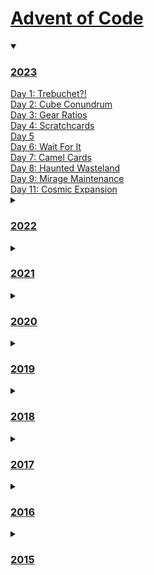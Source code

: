 # [Advent of Code](https://adventofcode.com/)
<details open>
<summary><h3><a href=./2023>2023</a></h3></summary>
<a href=./2023/Day01>Day 1: Trebuchet?!</a>
<br/>
<a href=./2023/Day02>Day 2: Cube Conundrum</a>
<br/>
<a href=./2023/Day03>Day 3: Gear Ratios</a>
<br/>
<a href=./2023/Day04>Day 4: Scratchcards</a>
<br/>
<a href=./2023/Day05>Day 5</a>
<br/>
<a href=./2023/Day06>Day 6: Wait For It</a>
<br/>
<a href=./2023/Day07>Day 7: Camel Cards</a>
<br/>
<a href=./2023/Day08>Day 8: Haunted Wasteland</a>
<br/>
<a href=./2023/Day09>Day 9: Mirage Maintenance</a>
<br/>
<a href=./2023/Day11>Day 11: Cosmic Expansion</a>
<br/>
</details>
<details>
<summary><h3><a href=./2022>2022</a></h3></summary>
<a href=./2022/Day01>Day 1: Calorie Counting</a>
<br/>
<a href=./2022/Day02>Day 2: Rock Paper Scissors</a>
<br/>
<a href=./2022/Day03>Day 3: Rucksack Reorganization</a>
<br/>
<a href=./2022/Day04>Day 4: Camp Cleanup</a>
<br/>
<a href=./2022/Day05>Day 5: Supply Stacks</a>
<br/>
<a href=./2022/Day06>Day 6: Tuning Trouble</a>
<br/>
<a href=./2022/Day07>Day 7: No Space Left On Device</a>
<br/>
<a href=./2022/Day08>Day 8: Treetop Tree House</a>
<br/>
<a href=./2022/Day09>Day 9: Rope Bridge</a>
<br/>
<a href=./2022/Day10>Day 10: Cathode-Ray Tube</a>
<br/>
<a href=./2022/Day11>Day 11: Monkey in the Middle</a>
<br/>
<a href=./2022/Day12>Day 12: Hill Climbing Algorithm</a>
<br/>
<a href=./2022/Day13>Day 13: Distress Signal</a>
<br/>
<a href=./2022/Day14>Day 14: Regolith Reservoir</a>
<br/>
<a href=./2022/Day15>Day 15: Beacon Exclusion Zone</a>
<br/>
<a href=./2022/Day16>Day 16: Proboscidea Volcanium</a>
<br/>
<a href=./2022/Day17>Day 17: Pyroclastic Flow</a>
<br/>
<a href=./2022/Day18>Day 18: Boiling Boulders</a>
<br/>
<a href=./2022/Day19>Day 19: Not Enough Minerals</a>
<br/>
<a href=./2022/Day20>Day 20: Grove Positioning System</a>
<br/>
<a href=./2022/Day21>Day 21: Monkey Math</a>
<br/>
<a href=./2022/Day23>Day 23: Unstable Diffusion</a>
<br/>
<a href=./2022/Day25>Day 25: Full of Hot Air</a>
<br/>
</details>
<details>
<summary><h3><a href=./2021>2021</a></h3></summary>
<a href=./2021/Day01>Day 1: Sonar Sweep</a>
<br/>
<a href=./2021/Day02>Day 2: Dive!</a>
<br/>
<a href=./2021/Day03>Day 3: Binary Diagnostic</a>
<br/>
<a href=./2021/Day04>Day 4: Giant Squid</a>
<br/>
<a href=./2021/Day05>Day 5: Hydrothermal Venture</a>
<br/>
<a href=./2021/Day06>Day 6: Lanternfish</a>
<br/>
<a href=./2021/Day07>Day 7: The Treachery of Whales</a>
<br/>
<a href=./2021/Day08>Day 8: Seven Segment Search</a>
<br/>
<a href=./2021/Day09>Day 9: Smoke Basin</a>
<br/>
<a href=./2021/Day10>Day 10: Syntax Scoring</a>
<br/>
<a href=./2021/Day11>Day 11: Dumbo Octopus</a>
<br/>
</details>
<details>
<summary><h3><a href=./2020>2020</a></h3></summary>
<a href=./2020/Day01>Day 1: Report Repair</a>
<br/>
<a href=./2020/Day02>Day 2: Password Philosophy</a>
<br/>
<a href=./2020/Day03>Day 3: Toboggan Trajectory</a>
<br/>
<a href=./2020/Day04>Day 4: Passport Processing</a>
<br/>
<a href=./2020/Day05>Day 5: Binary Boarding</a>
<br/>
<a href=./2020/Day06>Day 6: Custom Customs</a>
<br/>
<a href=./2020/Day07>Day 7: Handy Haversacks</a>
<br/>
<a href=./2020/Day08>Day 8: Handheld Halting</a>
<br/>
<a href=./2020/Day09>Day 9: Encoding Error</a>
<br/>
<a href=./2020/Day10>Day 10: Adapter Array</a>
<br/>
<a href=./2020/Day11>Day 11: Seating System</a>
<br/>
<a href=./2020/Day12>Day 12: Rain Risk</a>
<br/>
<a href=./2020/Day13>Day 13: Shuttle Search</a>
<br/>
<a href=./2020/Day14>Day 14: Docking Data</a>
<br/>
<a href=./2020/Day15>Day 15: Rambunctious Recitation</a>
<br/>
<a href=./2020/Day16>Day 16: Ticket Translation</a>
<br/>
<a href=./2020/Day17>Day 17: Conway Cubes</a>
<br/>
<a href=./2020/Day18>Day 18: Operation Order</a>
<br/>
<a href=./2020/Day19>Day 19: Monster Messages</a>
<br/>
<a href=./2020/Day20>Day 20: Jurassic Jigsaw</a>
<br/>
<a href=./2020/Day21>Day 21: Allergen Assessment</a>
<br/>
<a href=./2020/Day22>Day 22: Crab Combat</a>
<br/>
<a href=./2020/Day23>Day 23: Crab Cups</a>
<br/>
<a href=./2020/Day24>Day 24: Lobby Layout</a>
<br/>
<a href=./2020/Day25>Day 25: Combo Breaker</a>
<br/>
</details>
<details>
<summary><h3><a href=./2019>2019</a></h3></summary>
<a href=./2019/Day01>Day 1: The Tyranny of the Rocket Equation</a>
<br/>
<a href=./2019/Day02>Day 2: 1202 Program Alarm</a>
<br/>
<a href=./2019/Day03>Day 3: Crossed Wires</a>
<br/>
<a href=./2019/Day04>Day 4: Secure Container</a>
<br/>
<a href=./2019/Day05>Day 5: Sunny with a Chance of Asteroids</a>
<br/>
<a href=./2019/Day06>Day 6: Universal Orbit Map</a>
<br/>
<a href=./2019/Day07>Day 7: Amplification Circuit</a>
<br/>
<a href=./2019/Day08>Day 8: Space Image Format</a>
<br/>
<a href=./2019/Day09>Day 9: Sensor Boost</a>
<br/>
<a href=./2019/Day10>Day 10: Monitoring Station</a>
<br/>
<a href=./2019/Day11>Day 11: Space Police</a>
<br/>
<a href=./2019/Day12>Day 12: The N-Body Problem</a>
<br/>
<a href=./2019/Day13>Day 13</a>
<br/>
<a href=./2019/Day14>Day 14</a>
<br/>
<a href=./2019/Day15>Day 15</a>
<br/>
<a href=./2019/Day16>Day 16</a>
<br/>
<a href=./2019/Day17>Day 17</a>
<br/>
<a href=./2019/Day19>Day 19</a>
<br/>
</details>
<details>
<summary><h3><a href=./2018>2018</a></h3></summary>
<a href=./2018/Day01>Day 1: Chronal Calibration</a>
<br/>
<a href=./2018/Day02>Day 2: Inventory Management System</a>
<br/>
<a href=./2018/Day03>Day 3: No Matter How You Slice It</a>
<br/>
<a href=./2018/Day04>Day 4: Repose Record</a>
<br/>
<a href=./2018/Day05>Day 5: Alchemical Reduction</a>
<br/>
<a href=./2018/Day06>Day 6: Chronal Coordinates</a>
<br/>
<a href=./2018/Day07>Day 7: The Sum of Its Parts</a>
<br/>
<a href=./2018/Day08>Day 8: Memory Maneuver</a>
<br/>
<a href=./2018/Day09>Day 9: Marble Mania</a>
<br/>
<a href=./2018/Day10>Day 10: The Stars Align</a>
<br/>
<a href=./2018/Day11>Day 11</a>
<br/>
<a href=./2018/Day12>Day 12: Subterranean Sustainability</a>
<br/>
<a href=./2018/Day13>Day 13</a>
<br/>
</details>
<details>
<summary><h3><a href=./2017>2017</a></h3></summary>
<a href=./2017/Day01>Day 1: Inverse Captcha</a>
<br/>
<a href=./2017/Day02>Day 2: Corruption Checksum</a>
<br/>
<a href=./2017/Day03>Day 3</a>
<br/>
</details>
<details>
<summary><h3><a href=./2016>2016</a></h3></summary>
<a href=./2016/Day01>Day 1: No Time for a Taxicab</a>
<br/>
<a href=./2016/Day02>Day 2: Bathroom Security</a>
<br/>
<a href=./2016/Day03>Day 3: Squares With Three Sides</a>
<br/>
</details>
<details>
<summary><h3><a href=./2015>2015</a></h3></summary>
<a href=./2015/Day01>Day 1: Not Quite Lisp</a>
<br/>
<a href=./2015/Day02>Day 2: I Was Told There Would Be No Math</a>
<br/>
<a href=./2015/Day03>Day 3: Perfectly Spherical Houses in a Vacuum</a>
<br/>
<a href=./2015/Day04>Day 4: The Ideal Stocking Stuffer</a>
<br/>
<a href=./2015/Day05>Day 5: Doesn't He Have Intern-Elves For This?</a>
<br/>
<a href=./2015/Day06>Day 6: Probably a Fire Hazard</a>
<br/>
<a href=./2015/Day07>Day 7: Some Assembly Required</a>
<br/>
<a href=./2015/Day08>Day 8: Matchsticks</a>
<br/>
<a href=./2015/Day09>Day 9: All in a Single Night</a>
<br/>
<a href=./2015/Day10>Day 10: Elves Look, Elves Say</a>
<br/>
<a href=./2015/Day11>Day 11: Corporate Policy</a>
<br/>
<a href=./2015/Day12>Day 12: JSAbacusFramework.io</a>
<br/>
<a href=./2015/Day13>Day 13: Knights of the Dinner Table</a>
<br/>
</details>
